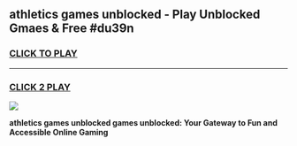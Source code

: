 
## athletics games unblocked - Play Unblocked Gmaes & Free #du39n
<h3>
<a href="https://premium.freeplayer.one?title=athletics_games_unblocked&ref=01M">CLICK TO PLAY</a></h3>
<hr>

<h3>
<a href="https://premium.freeplayer.one?title=athletics_games_unblocked&ref=01M">CLICK 2 PLAY</a>
  
</h3>

<a href="https://premium.freeplayer.one?title=athletics_games_unblocked&ref=01M"><img src="https://clearcache.store/games.png"></a>


**athletics games unblocked games unblocked: Your Gateway to Fun and Accessible Online Gaming**

